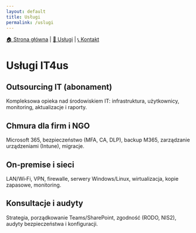 ```yaml
---
layout: default
title: Usługi
permalink: /uslugi
---
```


[🏠 Strona główna](/) | [💼 Usługi](/uslugi) | [📞 Kontakt](/kontakt)

# Usługi IT4us

## Outsourcing IT (abonament)
Kompleksowa opieka nad środowiskiem IT: infrastruktura, użytkownicy, monitoring, aktualizacje i raporty.

## Chmura dla firm i NGO
Microsoft 365, bezpieczeństwo (MFA, CA, DLP), backup M365, zarządzanie urządzeniami (Intune), migracje.

## On‑premise i sieci
LAN/Wi‑Fi, VPN, firewalle, serwery Windows/Linux, wirtualizacja, kopie zapasowe, monitoring.

## Konsultacje i audyty
Strategia, porządkowanie Teams/SharePoint, zgodność (RODO, NIS2), audyty bezpieczeństwa i konfiguracji.

